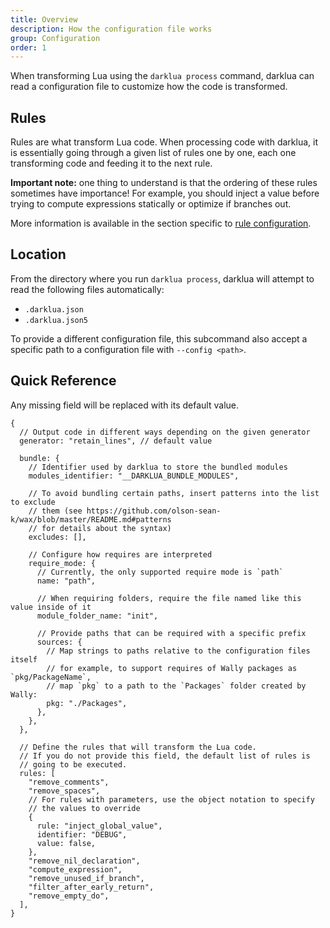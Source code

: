 ```yaml
---
title: Overview
description: How the configuration file works
group: Configuration
order: 1
---
```


When transforming Lua using the `darklua process` command, darklua can read a configuration file to customize how the code is transformed.

## Rules

Rules are what transform Lua code. When processing code with darklua, it is essentially going through a given list of rules one by one, each one transforming code and feeding it to the next rule.

**Important note:** one thing to understand is that the ordering of these rules sometimes have importance! For example, you should inject a value before trying to compute expressions statically or optimize if branches out.

More information is available in the section specific to [rule configuration](/docs/rules).

## Location

From the directory where you run `darklua process`, darklua will attempt to read the following files automatically:

- `.darklua.json`
- `.darklua.json5`

To provide a different configuration file, this subcommand also accept a specific path to a configuration file with `--config <path>`.

## Quick Reference

Any missing field will be replaced with its default value.

```json5
{
  // Output code in different ways depending on the given generator
  generator: "retain_lines", // default value

  bundle: {
    // Identifier used by darklua to store the bundled modules
    modules_identifier: "__DARKLUA_BUNDLE_MODULES",

    // To avoid bundling certain paths, insert patterns into the list to exclude
    // them (see https://github.com/olson-sean-k/wax/blob/master/README.md#patterns
    // for details about the syntax)
    excludes: [],

    // Configure how requires are interpreted
    require_mode: {
      // Currently, the only supported require mode is `path`
      name: "path",

      // When requiring folders, require the file named like this value inside of it
      module_folder_name: "init",

      // Provide paths that can be required with a specific prefix
      sources: {
        // Map strings to paths relative to the configuration files itself
        // for example, to support requires of Wally packages as `pkg/PackageName`,
        // map `pkg` to a path to the `Packages` folder created by Wally:
        pkg: "./Packages",
      },
    },
  },

  // Define the rules that will transform the Lua code.
  // If you do not provide this field, the default list of rules is
  // going to be executed.
  rules: [
    "remove_comments",
    "remove_spaces",
    // For rules with parameters, use the object notation to specify
    // the values to override
    {
      rule: "inject_global_value",
      identifier: "DEBUG",
      value: false,
    },
    "remove_nil_declaration",
    "compute_expression",
    "remove_unused_if_branch",
    "filter_after_early_return",
    "remove_empty_do",
  ],
}
```
